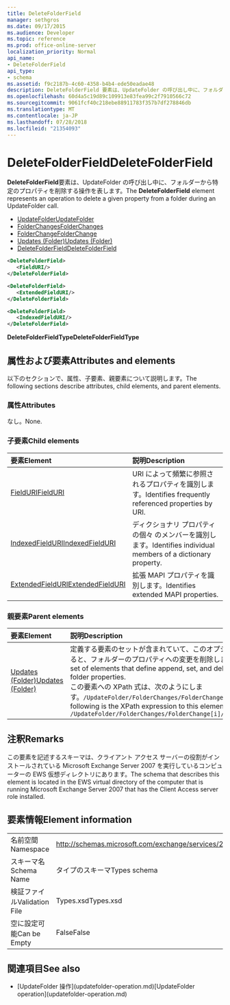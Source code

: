 ```yaml
---
title: DeleteFolderField
manager: sethgros
ms.date: 09/17/2015
ms.audience: Developer
ms.topic: reference
ms.prod: office-online-server
localization_priority: Normal
api_name:
- DeleteFolderField
api_type:
- schema
ms.assetid: f9c2187b-4c60-4358-b4b4-ede50eadae48
description: DeleteFolderField 要素は、UpdateFolder の呼び出し中に、フォルダーから特定のプロパティを削除する操作を表します。
ms.openlocfilehash: 60d4a5c19d89c109913e83fea99c2f7910566c72
ms.sourcegitcommit: 9061fcf40c218ebe88911783f357b7df278846db
ms.translationtype: MT
ms.contentlocale: ja-JP
ms.lasthandoff: 07/28/2018
ms.locfileid: "21354093"
---
```

# <a name="deletefolderfield"></a><span data-ttu-id="a1416-103">DeleteFolderField</span><span class="sxs-lookup"><span data-stu-id="a1416-103">DeleteFolderField</span></span>

<span data-ttu-id="a1416-104">**DeleteFolderField**要素は、UpdateFolder の呼び出し中に、フォルダーから特定のプロパティを削除する操作を表します。</span><span class="sxs-lookup"><span data-stu-id="a1416-104">The **DeleteFolderField** element represents an operation to delete a given property from a folder during an UpdateFolder call.</span></span> 
  
- [<span data-ttu-id="a1416-105">UpdateFolder</span><span class="sxs-lookup"><span data-stu-id="a1416-105">UpdateFolder</span></span>](updatefolder.md) 
- [<span data-ttu-id="a1416-106">FolderChanges</span><span class="sxs-lookup"><span data-stu-id="a1416-106">FolderChanges</span></span>](folderchanges.md)  
- [<span data-ttu-id="a1416-107">FolderChange</span><span class="sxs-lookup"><span data-stu-id="a1416-107">FolderChange</span></span>](folderchange.md)  
- [<span data-ttu-id="a1416-108">Updates (Folder)</span><span class="sxs-lookup"><span data-stu-id="a1416-108">Updates (Folder)</span></span>](updates-folder.md) 
- [<span data-ttu-id="a1416-109">DeleteFolderField</span><span class="sxs-lookup"><span data-stu-id="a1416-109">DeleteFolderField</span></span>](deletefolderfield.md)
  
```xml
<DeleteFolderField>
   <FieldURI/>
</DeleteFolderField>
```

```xml
<DeleteFolderField>
   <ExtendedFieldURI/>
</DeleteFolderField>
```

```xml
<DeleteFolderField>
   <IndexedFieldURI/>
</DeleteFolderField>
```

<span data-ttu-id="a1416-110">**DeleteFolderFieldType**</span><span class="sxs-lookup"><span data-stu-id="a1416-110">**DeleteFolderFieldType**</span></span>

## <a name="attributes-and-elements"></a><span data-ttu-id="a1416-111">属性および要素</span><span class="sxs-lookup"><span data-stu-id="a1416-111">Attributes and elements</span></span>

<span data-ttu-id="a1416-112">以下のセクションで、属性、子要素、親要素について説明します。</span><span class="sxs-lookup"><span data-stu-id="a1416-112">The following sections describe attributes, child elements, and parent elements.</span></span>
  
### <a name="attributes"></a><span data-ttu-id="a1416-113">属性</span><span class="sxs-lookup"><span data-stu-id="a1416-113">Attributes</span></span>

<span data-ttu-id="a1416-114">なし。</span><span class="sxs-lookup"><span data-stu-id="a1416-114">None.</span></span>
  
### <a name="child-elements"></a><span data-ttu-id="a1416-115">子要素</span><span class="sxs-lookup"><span data-stu-id="a1416-115">Child elements</span></span>

|<span data-ttu-id="a1416-116">**要素**</span><span class="sxs-lookup"><span data-stu-id="a1416-116">**Element**</span></span>|<span data-ttu-id="a1416-117">**説明**</span><span class="sxs-lookup"><span data-stu-id="a1416-117">**Description**</span></span>|
|:-----|:-----|
|[<span data-ttu-id="a1416-118">FieldURI</span><span class="sxs-lookup"><span data-stu-id="a1416-118">FieldURI</span></span>](fielduri.md) <br/> |<span data-ttu-id="a1416-119">URI によって頻繁に参照されるプロパティを識別します。</span><span class="sxs-lookup"><span data-stu-id="a1416-119">Identifies frequently referenced properties by URI.</span></span>  <br/> |
|[<span data-ttu-id="a1416-120">IndexedFieldURI</span><span class="sxs-lookup"><span data-stu-id="a1416-120">IndexedFieldURI</span></span>](indexedfielduri.md) <br/> |<span data-ttu-id="a1416-121">ディクショナリ プロパティの個々 のメンバーを識別します。</span><span class="sxs-lookup"><span data-stu-id="a1416-121">Identifies individual members of a dictionary property.</span></span>  <br/> |
|[<span data-ttu-id="a1416-122">ExtendedFieldURI</span><span class="sxs-lookup"><span data-stu-id="a1416-122">ExtendedFieldURI</span></span>](extendedfielduri.md) <br/> |<span data-ttu-id="a1416-123">拡張 MAPI プロパティを識別します。</span><span class="sxs-lookup"><span data-stu-id="a1416-123">Identifies extended MAPI properties.</span></span>  <br/> |
   
### <a name="parent-elements"></a><span data-ttu-id="a1416-124">親要素</span><span class="sxs-lookup"><span data-stu-id="a1416-124">Parent elements</span></span>

|<span data-ttu-id="a1416-125">**要素**</span><span class="sxs-lookup"><span data-stu-id="a1416-125">**Element**</span></span>|<span data-ttu-id="a1416-126">**説明**</span><span class="sxs-lookup"><span data-stu-id="a1416-126">**Description**</span></span>|
|:-----|:-----|
|[<span data-ttu-id="a1416-127">Updates (Folder)</span><span class="sxs-lookup"><span data-stu-id="a1416-127">Updates (Folder)</span></span>](updates-folder.md) <br/> |<span data-ttu-id="a1416-128">定義する要素のセットが含まれていて、このオプションを設定すると、フォルダーのプロパティへの変更を削除します。</span><span class="sxs-lookup"><span data-stu-id="a1416-128">Contains a set of elements that define append, set, and delete changes to folder properties.</span></span>  <br/> <span data-ttu-id="a1416-129">この要素への XPath 式は、次のようにします。`/UpdateFolder/FolderChanges/FolderChange[i]/Updates`</span><span class="sxs-lookup"><span data-stu-id="a1416-129">The following is the XPath expression to this element:  `/UpdateFolder/FolderChanges/FolderChange[i]/Updates`</span></span> <br/> |
   
## <a name="remarks"></a><span data-ttu-id="a1416-130">注釈</span><span class="sxs-lookup"><span data-stu-id="a1416-130">Remarks</span></span>

<span data-ttu-id="a1416-131">この要素を記述するスキーマは、クライアント アクセス サーバーの役割がインストールされている Microsoft Exchange Server 2007 を実行しているコンピューターの EWS 仮想ディレクトリにあります。</span><span class="sxs-lookup"><span data-stu-id="a1416-131">The schema that describes this element is located in the EWS virtual directory of the computer that is running Microsoft Exchange Server 2007 that has the Client Access server role installed.</span></span>
  
## <a name="element-information"></a><span data-ttu-id="a1416-132">要素情報</span><span class="sxs-lookup"><span data-stu-id="a1416-132">Element information</span></span>

|||
|:-----|:-----|
|<span data-ttu-id="a1416-133">名前空間</span><span class="sxs-lookup"><span data-stu-id="a1416-133">Namespace</span></span>  <br/> |http://schemas.microsoft.com/exchange/services/2006/types  <br/> |
|<span data-ttu-id="a1416-134">スキーマ名</span><span class="sxs-lookup"><span data-stu-id="a1416-134">Schema Name</span></span>  <br/> |<span data-ttu-id="a1416-135">タイプのスキーマ</span><span class="sxs-lookup"><span data-stu-id="a1416-135">Types schema</span></span>  <br/> |
|<span data-ttu-id="a1416-136">検証ファイル</span><span class="sxs-lookup"><span data-stu-id="a1416-136">Validation File</span></span>  <br/> |<span data-ttu-id="a1416-137">Types.xsd</span><span class="sxs-lookup"><span data-stu-id="a1416-137">Types.xsd</span></span>  <br/> |
|<span data-ttu-id="a1416-138">空に設定可能</span><span class="sxs-lookup"><span data-stu-id="a1416-138">Can be Empty</span></span>  <br/> |<span data-ttu-id="a1416-139">False</span><span class="sxs-lookup"><span data-stu-id="a1416-139">False</span></span>  <br/> |
   
## <a name="see-also"></a><span data-ttu-id="a1416-140">関連項目</span><span class="sxs-lookup"><span data-stu-id="a1416-140">See also</span></span>

- <span data-ttu-id="a1416-141">
  [UpdateFolder 操作](updatefolder-operation.md)</span><span class="sxs-lookup"><span data-stu-id="a1416-141">[UpdateFolder operation](updatefolder-operation.md)</span></span>

